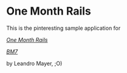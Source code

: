 # One Month Rails

This is the pinteresting sample application for 

[*One Month Rails*](http://onemonthrails.com)

[*BM7*](http://bm7.cc)

by Leandro Mayer, ;O)